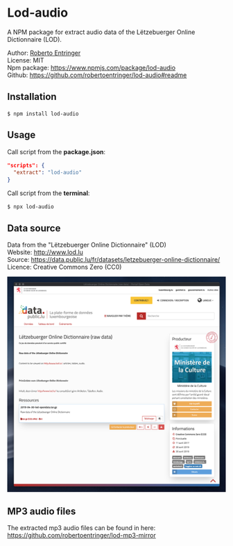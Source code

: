 # Lod-audio

A NPM package for extract audio data of the Lëtzebuerger Online Dictionnaire (LOD).

Author: [Roberto Entringer](https://robertoentringer.com)<br>
License: MIT<br>
Npm package: https://www.npmjs.com/package/lod-audio<br>
Github: https://github.com/robertoentringer/lod-audio#readme

## Installation

```shell
$ npm install lod-audio
```

## Usage

Call script from the **package.json**:

```json
"scripts": {
  "extract": "lod-audio"
}
```

Call script from the **terminal**:

```shell
$ npx lod-audio
```

## Data source

Data from the "Lëtzebuerger Online Dictionnaire" (LOD)<br>
Website: http://www.lod.lu<br>
Source: https://data.public.lu/fr/datasets/letzebuerger-online-dictionnaire/<br>
Licence: Creative Commons Zero (CC0)<br>

[![screenshot.png](screenshot.png)](https://data.public.lu/fr/datasets/letzebuerger-online-dictionnaire/)

## MP3 audio files

The extracted mp3 audio files can be found in here: https://github.com/robertoentringer/lod-mp3-mirror
